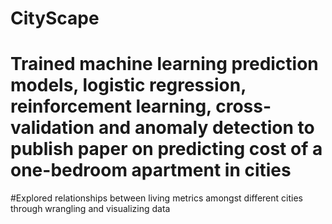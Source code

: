 # CityScape
# Trained machine learning prediction models, logistic regression, reinforcement learning, cross-validation and anomaly detection to publish paper on predicting cost of a one-bedroom apartment in cities 
#Explored relationships between living metrics amongst different cities through wrangling and visualizing data
